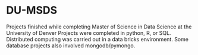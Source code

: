 # DU-MSDS
Projects finished while completing Master of Science in Data Science at the University of Denver
Projects were completed in python, R, or SQL. Distributed computing was carried out in a data bricks environment. Some database projects also involved mongodb/pymongo. 
